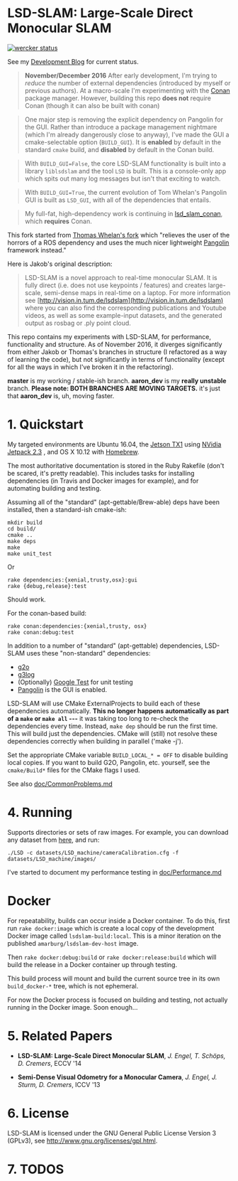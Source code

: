 # LSD-SLAM: Large-Scale Direct Monocular SLAM

[![wercker status](https://app.wercker.com/status/4c30e195acc92af03c75e1f3451b6916/m/master "wercker status")](https://app.wercker.com/project/byKey/4c30e195acc92af03c75e1f3451b6916)

See my [Development Blog](https://faculty.washington.edu/amarburg/press/category/lsdslam/) for current status.

> __November/December 2016__ After early development, I'm trying to _reduce_ the number of external dependencies (introduced by myself or previous authors).   At a macro-scale I'm  experimenting with the [Conan](https://conan.io/) package manager.  However, building this repo __does not__ require Conan (though it can also be built with conan)

> One major step is removing the explicit dependency on Pangolin for the GUI.  Rather than introduce a package management nightmare (which I'm already dangerously close to anyway),  I've made the GUI a cmake-selectable option (`BUILD_GUI`).   It is __enabled__ by default in the standard `cmake` build, and __disabled__ by default in the Conan build.

> With `BUILD_GUI=False`, the core LSD-SLAM functionality is built into a library `liblsdslam` and the tool `LSD` is built.   This is a console-only app which spits out many log messages but isn't that exciting to watch.

> With `BUILD_GUI=True`, the current evolution of Tom Whelan's Pangolin GUI is built as `LSD_GUI`, with all of the dependencies that entails.

>  My full-fat, high-dependency work is continuing in [lsd_slam_conan](https://github.com/amarburg/lsd_slam_conan), which __requires__ Conan.

This fork started from [Thomas Whelan's fork](https://github.com/mp3guy/lsd_slam) which "relieves the user of the horrors of a ROS dependency and uses the much nicer lightweight [Pangolin](https://github.com/stevenlovegrove/Pangolin) framework instead."

Here is Jakob's original description:

> LSD-SLAM is a novel approach to real-time monocular SLAM. It is fully direct
> (i.e. does not use keypoints / features) and creates large-scale,
> semi-dense maps in real-time on a laptop. For more information see
> [http://vision.in.tum.de/lsdslam](http://vision.in.tum.de/lsdslam)
> where you can also find the corresponding publications and Youtube videos, as well as some
> example-input datasets, and the generated output as rosbag or .ply point cloud.

This repo contains my experiments with LSD-SLAM, for performance, functionality
and structure.   As of November 2016, it diverges significantly from either Jakob
or Thomas's branches in structure (I refactored as a way of learning the code),
but not significantly in terms of functionality (except for all the ways in which
I've broken it in the refactoring).   

**master**  is my working / stable-ish branch.   **aaron_dev** is my **really unstable** branch.   **Please note: BOTH BRANCHES ARE MOVING TARGETS.**  it's just that **aaron_dev** is, uh, moving faster.

# 1. Quickstart

My targeted environments are Ubuntu 16.04, the [Jetson TX1](http://www.nvidia.com/object/jetson-tx1-module.html) using [NVidia Jetpack 2.3](https://developer.nvidia.com/embedded/jetpack) , and OS X 10.12 with [Homebrew](http://brew.sh/).

The most authoritative documentation is stored in the Ruby Rakefile (don't be scared, it's
pretty readable).   This includes tasks for installing dependencies (in Travis and Docker images for example),
and for automating building and testing.

Assuming all of the "standard" (apt-gettable/Brew-able) deps have been installed, then a standard-ish cmake-ish:

    mkdir build
    cd build/
    cmake ..
    make deps
    make
    make unit_test

Or

    rake dependencies:{xenial,trusty,osx}:gui
    rake {debug,release}:test

Should work.

For the conan-based build:

    rake conan:dependencies:{xenial,trusty, osx}
    rake conan:debug:test


In addition to a number of "standard" (apt-gettable) dependencies,
LSD-SLAM uses these "non-standard" dependencies:
 * [g2o](https://github.com/RainerKuemmerle/g2o)
 * [g3log](https://github.com/KjellKod/g3log)
 * (Optionally) [Google Test](https://github.com/google/googletest) for unit testing
 * [Pangolin](https://github.com/stevenlovegrove/Pangolin) is the GUI is enabled.

LSD-SLAM will use CMake ExternalProjects to build each of these
dependencies automatically.  **This no longer happens automatically as part
of a `make` or `make all` ---** it was taking too long to re-check the dependencies
every time.   Instead, `make dep` should be run the first time.  This will
build just the dependencies.  CMake will (still) not resolve these dependencies
correctly when building in parallel ('make -j').

Set the appropriate CMake variable `BUILD_LOCAL_* = OFF` to disable building
local copies.  If you want to build G2O, Pangolin, etc. yourself, see
the `cmake/Build*` files for the CMake flags I used.

See also [doc/CommonProblems.md](doc/CommonProblems.md)

# 4. Running

Supports directories or sets of raw images. For example, you can download
any dataset from [here](http://vision.in.tum.de/lsdslam), and run:

    ./LSD -c datasets/LSD_machine/cameraCalibration.cfg -f datasets/LSD_machine/images/

I've started to document my performance testing in [doc/Performance.md](doc/Performance.md)

# Docker

For repeatability, builds can occur inside a Docker container.   To do this,
first run `rake docker:image` which is create a local copy of the development Docker image called
`lsdslam-build:local`.   This is a minor iteration on the published `amarburg/lsdslam-dev-host`
image.

Then `rake docker:debug:build` or `rake docker:release:build` which will build the
release in a Docker container up through testing.  

This build process will mount and build the current source tree in its own `build_docker-*` tree,
which is not ephemeral.  

For now the Docker process is focused on building and testing, not actually running in the Docker image.  Soon enough...

# 5. Related Papers

* **LSD-SLAM: Large-Scale Direct Monocular SLAM**, *J. Engel, T. Schöps, D. Cremers*, ECCV '14

* **Semi-Dense Visual Odometry for a Monocular Camera**, *J. Engel, J. Sturm, D. Cremers*, ICCV '13

# 6. License

LSD-SLAM is licensed under the GNU General Public License Version 3 (GPLv3), see http://www.gnu.org/licenses/gpl.html.

# 7. TODOS
